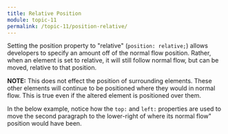 ```yaml
---
title: Relative Position
module: topic-11
permalink: /topic-11/position-relative/
---
```


<div class="divider-heading"></div>

Setting the position property to "relative" (`position: relative;`) allows developers to specify an amount off of the normal flow position. Rather, when an element is set to relative, it will still follow normal flow, but can be moved, relative to that position.

**NOTE:** This does not effect the position of surrounding elements. These other elements will continue to be positioned where they would in normal flow. This is true even if the altered element is positioned over them.

In the below example, notice how the `top:` and `left:` properties are used to move the second paragraph to the lower-right of where its
normal flow" position would have been.

<div class="codepen-embed">
  <p data-height="600" data-theme-id="30567" data-slug-hash="mqRoEj" data-default-tab="css,result" data-user="Media-Ed-Online" data-embed-version="2" data-pen-title="[Topic-09] Position, Pt. 1 " class="codepen"></p>
</div>
